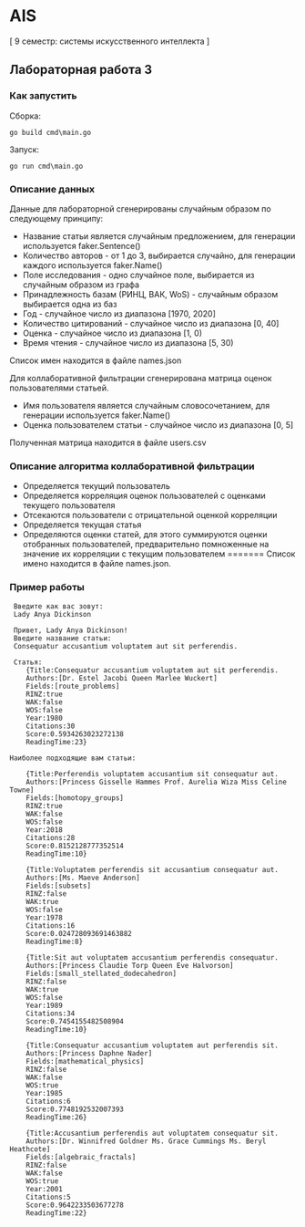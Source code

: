 # AIS
[ 9 семестр: системы искусственного интеллекта ]

## Лабораторная работа 3
### Как запустить
Сборка: 

`go build cmd\main.go`

Запуск:
 
 `go run cmd\main.go`
### Описание данных 

Данные для лабораторной сгенерированы случайным образом по следующему принципу:
* Название статьи является случайным предложением, для генерации используется  faker.Sentence()
* Количество авторов - от 1 до 3, выбирается случайно, для генерации каждого используется  faker.Name()
* Поле исследования - одно случайное поле, выбирается из случайным образом из графа
* Принадлежность базам (РИНЦ, ВАК, WoS) - случайным образом выбирается одна из баз
* Год - случайное число из диапазона \[1970, 2020]
* Количество цитирований - случайное число из диапазона \[0, 40]
* Оценка - случайное число из диапазона \[1, 0)
* Время чтения - случайное число из диапазона \[5, 30)



Список имен находится в файле names.json

Для коллаборативной фильтрации сгенерирована матрица оценок пользователями статьей.
* Имя пользователя является случайным словосочетанием, для генерации используется faker.Name()
* Оценка пользователем статьи - случайное число из диапазона \[0, 5]

Полученная матрица находится в файле users.csv


### Описание алгоритма коллаборативной фильтрации 

* Определяется текущий пользователь 
* Определяется корреляция оценок пользователей с оценками текущего пользователя
* Отсекаются пользователи с отрицательной оценкой корреляции
* Определяется текущая статья
* Определяются оценки статей, для этого суммируются оценки отобранных пользователей, предварительно помноженные 
на значение их корреляции с текущим пользователем
=======
Список имено находится в файле names.json. 

### Пример работы

```
 Введите как вас зовут: 
 Lady Anya Dickinson

 Привет, Lady Anya Dickinson!
 Введите название статьи: 
 Consequatur accusantium voluptatem aut sit perferendis.

 Статья: 
    {Title:Consequatur accusantium voluptatem aut sit perferendis. 
    Authors:[Dr. Estel Jacobi Queen Marlee Wuckert] 
    Fields:[route_problems] 
    RINZ:true 
    WAK:false 
    WOS:false 
    Year:1980 
    Citations:30 
    Score:0.5934263023272138 
    ReadingTime:23} 
     
Наиболее подходящие вам статьи: 
    
    {Title:Perferendis voluptatem accusantium sit consequatur aut. 
    Authors:[Princess Gisselle Hammes Prof. Aurelia Wiza Miss Celine Towne] 
    Fields:[homotopy_groups] 
    RINZ:true 
    WAK:false 
    WOS:false 
    Year:2018 
    Citations:28 
    Score:0.8152128777352514 
    ReadingTime:10} 
     
    {Title:Voluptatem perferendis sit accusantium consequatur aut. 
    Authors:[Ms. Maeve Anderson] 
    Fields:[subsets] 
    RINZ:false 
    WAK:true 
    WOS:false 
    Year:1978 
    Citations:16 
    Score:0.024728093691463882 
    ReadingTime:8} 
     
    {Title:Sit aut voluptatem accusantium perferendis consequatur. 
    Authors:[Princess Claudie Torp Queen Eve Halvorson] 
    Fields:[small_stellated_dodecahedron] 
    RINZ:false 
    WAK:true 
    WOS:false 
    Year:1989 
    Citations:34 
    Score:0.7454155482508904 
    ReadingTime:10} 
     
    {Title:Consequatur accusantium voluptatem aut perferendis sit. 
    Authors:[Princess Daphne Nader] 
    Fields:[mathematical_physics] 
    RINZ:false 
    WAK:false 
    WOS:true 
    Year:1985 
    Citations:6 
    Score:0.7748192532007393 
    ReadingTime:26} 
     
    {Title:Accusantium perferendis aut voluptatem consequatur sit. 
    Authors:[Dr. Winnifred Goldner Ms. Grace Cummings Ms. Beryl Heathcote] 
    Fields:[algebraic_fractals] 
    RINZ:false 
    WAK:false 
    WOS:true 
    Year:2001 
    Citations:5 
    Score:0.9642233503677278 
    ReadingTime:22} 
```